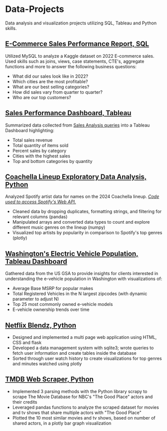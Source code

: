 # Data-Projects
Data analysis and visualization projects utilizing SQL, Tableau and Python skills.

## [E-Commerce Sales Performance Report, SQL](SalesAnalysis.sql)
Utilized MySQL to analyze a Kaggle dataset on 2022 E-commerce sales. Used skills such as joins, views, case statements, CTE's, aggregate functions and more to answer the following business questions:
- What did our sales look like in 2022?
- Which cities are the most profitable?
- What are our best selling categories?
- How did sales vary from quarter to quarter?
- Who are our top customers?

## [Sales Performance Dashboard, Tableau](https://public.tableau.com/app/profile/joy.lee2924/viz/SalesDashboard_17065887203140/SalesDashboard)
Summarized data collected from [Sales Analysis queries](SalesAnalysis.sql) into a Tableau Dashboard highlighting:
- Total sales revenue
- Total quantity of items sold
- Percent sales by category
- Cities with the highest sales
- Top and bottom categories by quantity

## [Coachella Lineup Exploratory Data Analysis, Python](CoachellaLineupEDA.ipynb)
Analyzed Spotify artist data for names on the 2024 Coachella lineup. [*Code used to access Spotify's Web API.*](https://github.com/joylee13/Data-Projects/blob/main/main.py)
- Cleaned data by dropping duplicates, formatting strings, and filtering for relevant columns (pandas)
- Manipulated arrays and converted data types to count and explore different music genres on the lineup (numpy)
- Visualized top artists by popularity in comparison to Spotify's top genres (plotly)

## [Washington's Electric Vehicle Population, Tableau Dashboard](https://public.tableau.com/app/profile/joy.lee2924/viz/Book1_16981999466620/WashingtonE-Vehicles)
Gathered data from the US GSA to provide insights for clients interested in understanding the e-vehicle population in Washington with visualizations of:
 - Average Base MSRP for popular makes
 - Total Registered Vehicles in the N largest zipcodes (with dynamic parameter to adjust N)
 - Top 25 most commonly owned e-vehicle models
 - E-vehicle ownership trends over time

## [Netflix Blendz, Python](https://github.com/joylee13/pic16b_project)
- Designed and implemented a multi page web application using HTML, CSS and flask
- Developed a data management system with sqlite3; wrote queries to fetch user information and create tables inside the database
- Sorted through user watch history to create visualizations for top genres and minutes watched using plotly

## [TMDB Web Scraper, Python](https://github.com/joylee13/TMDB_scraper.git)
- Implemented 3 parsing methods with the Python library scrapy to scrape The Movie Database for NBC's "The Good Place" actors and their credits
- Leveraged pandas functions to analyze the scraped dataset for movies and tv shows that share multiple actors with "The Good Place"
- Plotted the 10 most similar movies and tv shows, based on number of shared actors, in a plotly bar graph visualization
